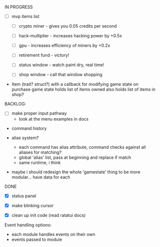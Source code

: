 IN PROGRESS

- [ ] mvp items list
    - [ ] crypto miner - gives you 0.05 credits per second
    - [ ] hack-multiplier - increases hacking power by +0.5x
    - [ ] gpu - increases efficiency of miners by +0.2x
    - [ ] retirement fund - victory!
    - [ ] status window - watch paint dry, real time!
    - [ ] shop window - call that window shopping


- Item (trait? struct?) with a callback for modifying game state on purchase
game state holds list of items owned
also holds list of items in shop?

BACKLOG:
- [ ] make proper input pathway
    - look at the menu examples in docs

- command history

- alias system?
    - each command has alias attribute, command checks against all aliases for matching?
    - global 'alias' list, pass at beginning and replace if match
    - same runtime, i think

- maybe i should redesign the whole 'gamestate' thing to be more modular... have data for each

DONE
- [x] status panel
- [x] make blinking cursor 
- [x] clean up init code (read ratatui docs)


Event handling options:
- each module handles events on their own
- events passed to module

